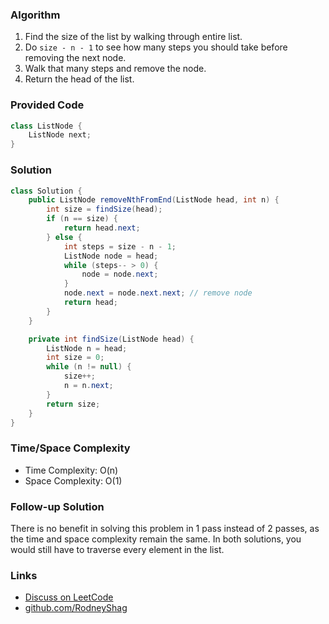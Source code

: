### Algorithm

1. Find the size of the list by walking through entire list.
1. Do `size - n - 1` to see how many steps you should take before removing the next node.
1. Walk that many steps and remove the node.
1. Return the head of the list.

### Provided Code

```java
class ListNode {
    ListNode next;
}
```

### Solution

```java
class Solution {
    public ListNode removeNthFromEnd(ListNode head, int n) {
        int size = findSize(head);
        if (n == size) {
            return head.next;
        } else {
            int steps = size - n - 1;
            ListNode node = head;
            while (steps-- > 0) {
                node = node.next;
            }
            node.next = node.next.next; // remove node
            return head;
        }
    }

    private int findSize(ListNode head) {
        ListNode n = head;
        int size = 0;
        while (n != null) {
            size++;
            n = n.next;
        }
        return size;
    }
}
```

### Time/Space Complexity

-  Time Complexity: O(n)
- Space Complexity: O(1)

### Follow-up Solution

There is no benefit in solving this problem in 1 pass instead of 2 passes, as the time and space complexity remain the same. In both solutions, you would still have to traverse every element in the list.

### Links

- [Discuss on LeetCode](https://leetcode.com/problems/remove-nth-node-from-end-of-list/discuss/312878)
- [github.com/RodneyShag](https://github.com/RodneyShag)
